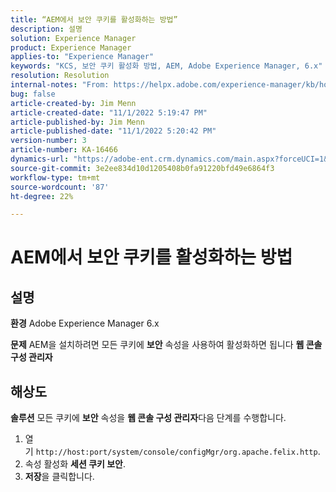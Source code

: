 ```yaml
---
title: “AEM에서 보안 쿠키를 활성화하는 방법”
description: 설명
solution: Experience Manager
product: Experience Manager
applies-to: "Experience Manager"
keywords: "KCS, 보안 쿠키 활성화 방법, AEM, Adobe Experience Manager, 6.x"
resolution: Resolution
internal-notes: "From: https://helpx.adobe.com/experience-manager/kb/how-to-enable-secure-cookies-in-AEM.html"
bug: false
article-created-by: Jim Menn
article-created-date: "11/1/2022 5:19:47 PM"
article-published-by: Jim Menn
article-published-date: "11/1/2022 5:20:42 PM"
version-number: 3
article-number: KA-16466
dynamics-url: "https://adobe-ent.crm.dynamics.com/main.aspx?forceUCI=1&pagetype=entityrecord&etn=knowledgearticle&id=9e57415c-095a-ed11-9561-6045bd006a22"
source-git-commit: 3e2ee834d10d1205408b0fa91220bfd49e6864f3
workflow-type: tm+mt
source-wordcount: '87'
ht-degree: 22%

---
```


# AEM에서 보안 쿠키를 활성화하는 방법

## 설명


<b>환경</b>
Adobe Experience Manager 6.x

<b>문제</b>
AEM을 설치하려면 모든 쿠키에 <b>보안</b> 속성을 사용하여 활성화하면 됩니다 <b>웹 콘솔 구성 관리자</b>


## 해상도


<b>솔루션</b>
모든 쿠키에 <b>보안</b> 속성을 <b>웹 콘솔 구성 관리자</b>다음 단계를 수행합니다.

1. 열기 `http://host:port/system/console/configMgr/org.apache.felix.http`.
2. 속성 활성화 <b>세션 쿠키 보안</b>.
3. <b>저장</b>을 클릭합니다.


